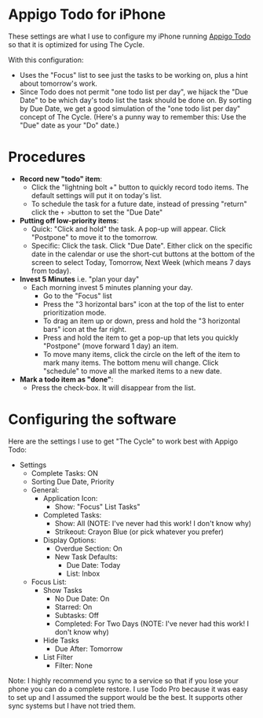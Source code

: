 # Appigo Todo for iPhone #

These settings are what I use to configure my iPhone running [Appigo Todo](http://www.appigo.com/) so that it is optimized for using The Cycle.

With this configuration:

  * Uses the "Focus" list to see just the tasks to be working on, plus a hint about tomorrow's work.
  * Since Todo does not permit "one todo list per day", we hijack the "Due Date" to be which day's todo list the task should be done on.  By sorting by Due Date, we get a good simulation of the "one todo list per day" concept of The Cycle.  (Here's a punny way to remember this: Use the "Due" date as your "Do" date.)

# Procedures #

  * **Record new "todo" item**:
    * Click the "lightning bolt +" button to quickly record todo items.  The default settings will put it on today's list.
    * To schedule the task for a future date, instead of pressing "return" click the `+ >`button to set the "Due Date"
  * **Putting off low-priority items**:
    * Quick: "Click and hold" the task.  A pop-up will appear.  Click "Postpone" to move it to the tomorrow.
    * Specific: Click the task.  Click "Due Date".  Either click on the specific date in the calendar or use the short-cut buttons at the bottom of the screen to select Today, Tomorrow, Next Week (which means 7 days from today).
  * **Invest 5 Minutes** i.e. "plan your day"
    * Each morning invest 5 minutes planning your day.
      * Go to the "Focus" list
      * Press the "3 horizontal bars" icon at the top of the list to enter prioritization mode.
      * To drag an item up or down, press and hold the "3 horizontal bars" icon at the far right.
      * Press and hold the item to get a pop-up that lets you quickly "Postpone" (move forward 1 day) an item.
      * To move many items, click the circle on the left of the item to mark many items.  The bottom menu will change.  Click "schedule" to move all the marked items to a new date.
  * **Mark a todo item as "done"**:
    * Press the check-box.  It will disappear from the list.

# Configuring the software #


Here are the settings I use to get "The Cycle" to work best with Appigo Todo:

  * Settings
    * Complete Tasks: ON
    * Sorting Due Date, Priority
    * General:
      * Application Icon:
        * Show: "Focus" List Tasks"
      * Completed Tasks:
        * Show: All (NOTE: I've never had this work! I don't know why)
        * Strikeout: Crayon Blue (or pick whatever you prefer)
      * Display Options:
        * Overdue Section: On
        * New Task Defaults:
          * Due Date: Today
          * List: Inbox
    * Focus List:
      * Show Tasks
        * No Due Date: On
        * Starred: On
        * Subtasks: Off
        * Completed: For Two Days (NOTE: I've never had this work! I don't know why)
      * Hide Tasks
        * Due After: Tomorrow
      * List Filter
        * Filter: None

Note: I highly recommend you sync to a service so that if you lose your phone you can do a complete restore.  I use Todo Pro because it was easy to set up and I assumed the support would be the best.  It supports other sync systems but I have not tried them.